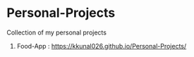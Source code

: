 # Personal-Projects
Collection of my personal projects

1. Food-App : https://kkunal026.github.io/Personal-Projects/
